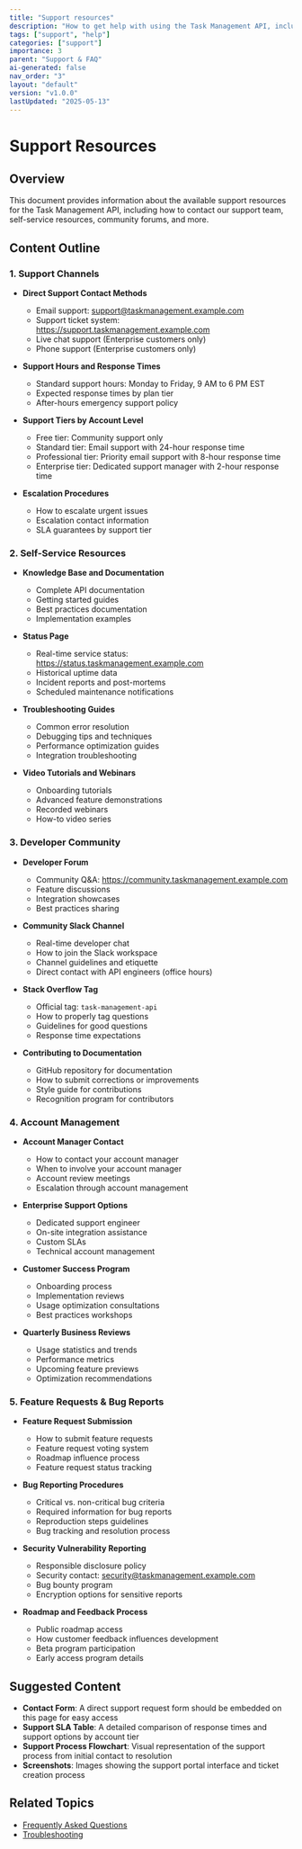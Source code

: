 ```yaml
---
title: "Support resources"
description: "How to get help with using the Task Management API, including contact information and community resources."
tags: ["support", "help"]
categories: ["support"]
importance: 3
parent: "Support & FAQ"
ai-generated: false
nav_order: "3"
layout: "default"
version: "v1.0.0"
lastUpdated: "2025-05-13"
---
```


# Support Resources

## Overview

This document provides information about the available support resources for the Task Management API, including how to contact our support team, self-service resources, community forums, and more.

## Content Outline

### 1. Support Channels
- **Direct Support Contact Methods**
  - Email support: support@taskmanagement.example.com
  - Support ticket system: https://support.taskmanagement.example.com
  - Live chat support (Enterprise customers only)
  - Phone support (Enterprise customers only)

- **Support Hours and Response Times**
  - Standard support hours: Monday to Friday, 9 AM to 6 PM EST
  - Expected response times by plan tier
  - After-hours emergency support policy

- **Support Tiers by Account Level**
  - Free tier: Community support only
  - Standard tier: Email support with 24-hour response time
  - Professional tier: Priority email support with 8-hour response time
  - Enterprise tier: Dedicated support manager with 2-hour response time

- **Escalation Procedures**
  - How to escalate urgent issues
  - Escalation contact information
  - SLA guarantees by support tier

### 2. Self-Service Resources
- **Knowledge Base and Documentation**
  - Complete API documentation
  - Getting started guides
  - Best practices documentation
  - Implementation examples

- **Status Page**
  - Real-time service status: https://status.taskmanagement.example.com
  - Historical uptime data
  - Incident reports and post-mortems
  - Scheduled maintenance notifications

- **Troubleshooting Guides**
  - Common error resolution
  - Debugging tips and techniques
  - Performance optimization guides
  - Integration troubleshooting

- **Video Tutorials and Webinars**
  - Onboarding tutorials
  - Advanced feature demonstrations
  - Recorded webinars
  - How-to video series

### 3. Developer Community
- **Developer Forum**
  - Community Q&A: https://community.taskmanagement.example.com
  - Feature discussions
  - Integration showcases
  - Best practices sharing

- **Community Slack Channel**
  - Real-time developer chat
  - How to join the Slack workspace
  - Channel guidelines and etiquette
  - Direct contact with API engineers (office hours)

- **Stack Overflow Tag**
  - Official tag: `task-management-api`
  - How to properly tag questions
  - Guidelines for good questions
  - Response time expectations

- **Contributing to Documentation**
  - GitHub repository for documentation
  - How to submit corrections or improvements
  - Style guide for contributions
  - Recognition program for contributors

### 4. Account Management
- **Account Manager Contact**
  - How to contact your account manager
  - When to involve your account manager
  - Account review meetings
  - Escalation through account management

- **Enterprise Support Options**
  - Dedicated support engineer
  - On-site integration assistance
  - Custom SLAs
  - Technical account management

- **Customer Success Program**
  - Onboarding process
  - Implementation reviews
  - Usage optimization consultations
  - Best practices workshops

- **Quarterly Business Reviews**
  - Usage statistics and trends
  - Performance metrics
  - Upcoming feature previews
  - Optimization recommendations

### 5. Feature Requests & Bug Reports
- **Feature Request Submission**
  - How to submit feature requests
  - Feature request voting system
  - Roadmap influence process
  - Feature request status tracking

- **Bug Reporting Procedures**
  - Critical vs. non-critical bug criteria
  - Required information for bug reports
  - Reproduction steps guidelines
  - Bug tracking and resolution process

- **Security Vulnerability Reporting**
  - Responsible disclosure policy
  - Security contact: security@taskmanagement.example.com
  - Bug bounty program
  - Encryption options for sensitive reports

- **Roadmap and Feedback Process**
  - Public roadmap access
  - How customer feedback influences development
  - Beta program participation
  - Early access program details

## Suggested Content

- **Contact Form**: A direct support request form should be embedded on this page for easy access
- **Support SLA Table**: A detailed comparison of response times and support options by account tier
- **Support Process Flowchart**: Visual representation of the support process from initial contact to resolution
- **Screenshots**: Images showing the support portal interface and ticket creation process

## Related Topics
- [Frequently Asked Questions](/support/faq.md)
- [Troubleshooting](/support/troubleshooting.md)

